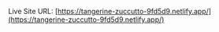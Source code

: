 Live Site URL: [https://tangerine-zuccutto-9fd5d9.netlify.app/](https://tangerine-zuccutto-9fd5d9.netlify.app/)
